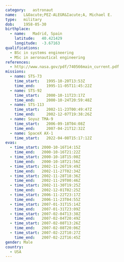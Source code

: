 ```yaml
---
category:	astronaut
name:	L&Oacute;PEZ-ALEGR&Iacute;A, Michael E.
type:	military
dob:	1958-05-30
birthplace:
  - name:	Madrid, Spain
    latitude:	40.421429
    longitude:	-3.67163
qualifications:
  - BSc in systems engineering
  - MSc in aeronautical engineering
references:
  - http://www.nasa.gov/pdf/740566main_current.pdf
missions:
  - name: STS-73
    time_start:   1995-10-20T13:53Z
    time_end:     1995-11-05T11:45:22Z
  - name: STS-92
    time_start:   2000-10-11T23:17Z
    time_end:     2000-10-24T20:59:48Z
  - name: STS-113
    time_start:   2002-11-23T00:49:47Z
    time_end:     2002-12-07T19:38:26Z
  - name: Soyuz TMA-9
    time_start:   2006-09-18T04:08Z
    time_end:     2007-04-21T12:32Z
  - name: SpaceX AX-1
    time_start:   2022-04-08T15:17:12Z
evas:
  - time_start: 2000-10-16T14:15Z
    time_end:   2000-10-16T21:22Z
  - time_start: 2000-10-18T15:00Z
    time_end:   2000-10-18T21:56Z
  - time_start: 2002-11-26T19:49Z
    time_end:   2002-11-27T02:34Z
  - time_start: 2002-11-28T18:36Z
    time_end:   2002-11-29T00:46Z
  - time_start: 2002-11-30T19:25Z
    time_end:   2002-12-01T02:25Z
  - time_start: 2006-11-22T23:17Z
    time_end:   2006-11-23T04:55Z
  - time_start: 2007-01-31T15:14Z
    time_end:   2007-01-31T23:09Z
  - time_start: 2007-02-04T13:38Z
    time_end:   2007-02-04T20:49Z
  - time_start: 2007-02-08T13:26Z
    time_end:   2007-02-08T20:06Z
  - time_start: 2007-02-22T10:27Z
    time_end:   2007-02-22T16:45Z
gender:	Male
country:
  - USA
---
```

